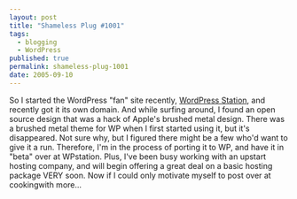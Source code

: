 ```yaml
---
layout: post
title: "Shameless Plug #1001"
tags:
  - blogging
  - WordPress
published: true
permalink: shameless-plug-1001
date: 2005-09-10
---
```


So I started the WordPress "fan" site recently, <a href="http://wpstation.com">WordPress Station</a>, and recently got it its own domain.  And while surfing around, I found an open source design that was a hack of Apple's brushed metal design.  There was a brushed metal theme for WP when I first started using it, but it's disappeared.  Not sure why, but I figured there might be a few who'd want to give it a run.  Therefore, I'm in the process of porting it to WP, and have it in "beta" over at WPstation.  Plus, I've been busy working with an upstart hosting company, and will begin offering a great deal on a basic hosting package VERY soon.
Now if I could only motivate myself to post over at cookingwith more...
